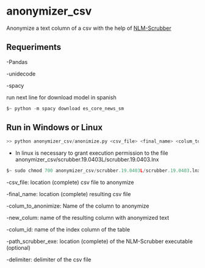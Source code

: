 # anonymizer_csv
Anonymize a text column of a csv with the help of [NLM-Scrubber](https://scrubber.nlm.nih.gov/)


## Requeriments
-Pandas

-unidecode

-spacy

run next line for download model in spanish 
```python
$~ python -m spacy download es_core_news_sm

```




## Run in Windows or Linux

 
```python
>> python anonymizer_csv/anonimize.py <csv_file> <final_name> <colum_to_anonimize> <new_colum> <colum_id> <path_scrubber_exe> <delimiter>

```

* In linux is necessary to grant execution permission to the file anonymizer_csv/scrubber.19.0403L/scrubber.19.0403.lnx
 
```python
$~ sudo chmod 700 anonymizer_csv/scrubber.19.0403L/scrubber.19.0403.lnx

```



-csv_file: location (complete) csv file to anonymize

-final_name: location (complete) resulting csv file

-colum_to_anonimize: Name of the column to anonymize

-new_colum: name of the resulting column with anonymized text

-colum_id: name of the index column of the table

-path_scrubber_exe: location (complete) of the NLM-Scrubber executable (optional)

-delimiter: delimiter of the csv file
